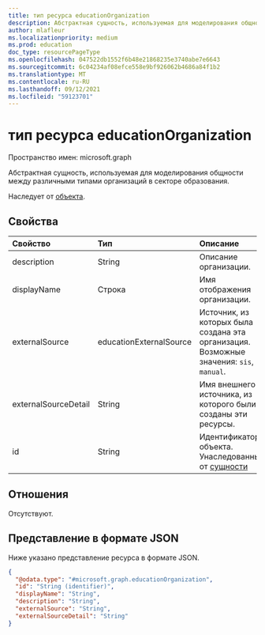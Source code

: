 ```yaml
---
title: тип ресурса educationOrganization
description: Абстрактная сущность, используемая для моделирования общности между различными типами организаций в секторе образования.
author: mlafleur
ms.localizationpriority: medium
ms.prod: education
doc_type: resourcePageType
ms.openlocfilehash: 047522db1552f6b48e21868235e3740abe7e6643
ms.sourcegitcommit: 6c04234af08efce558e9bf926062b4686a84f1b2
ms.translationtype: MT
ms.contentlocale: ru-RU
ms.lasthandoff: 09/12/2021
ms.locfileid: "59123701"
---
```

# <a name="educationorganization-resource-type"></a>тип ресурса educationOrganization

Пространство имен: microsoft.graph

Абстрактная сущность, используемая для моделирования общности между различными типами организаций в секторе образования.

Наследует от [объекта](../resources/entity.md).

## <a name="properties"></a>Свойства

| Свойство             | Тип                    | Описание                                                                            |
| :------------------- | :---------------------- | :------------------------------------------------------------------------------------- |
| description          | String                  | Описание организации.                                                              |
| displayName          | Строка                  | Имя отображения организации.                                                             |
| externalSource       | educationExternalSource | Источник, из которых была создана эта организация. Возможные значения: `sis`, `manual`. |
| externalSourceDetail | String                  | Имя внешнего источника, из которого были созданы эти ресурсы.                     |
| id                   | String                  | Идентификатор объекта. Унаследованный от [сущности](../resources/entity.md)                     |

## <a name="relationships"></a>Отношения

Отсутствуют.

## <a name="json-representation"></a>Представление в формате JSON

Ниже указано представление ресурса в формате JSON.

<!-- {
  "blockType": "resource",
  "keyProperty": "id",
  "@odata.type": "microsoft.graph.educationOrganization",
  "baseType": "microsoft.graph.entity",
  "openType": false
}
-->

```json
{
  "@odata.type": "#microsoft.graph.educationOrganization",
  "id": "String (identifier)",
  "displayName": "String",
  "description": "String",
  "externalSource": "String",
  "externalSourceDetail": "String"
}
```
